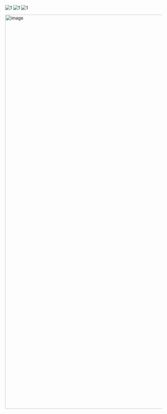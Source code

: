 ![1](https://github.com/luojiaju/j-im/blob/main/images/2.gif)
 ![1](https://github.com/luojiaju/j-im/blob/main/images/screenshots.gif)
![1](https://github.com/luojiaju/j-im/blob/main/images/1.png)

<img width="1264" alt="image" src="https://github.com/AmaniBey/j-im/assets/171583026/5fa69e57-5ba6-47d7-8c13-84e38fef5298">
